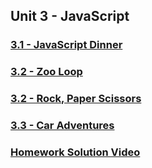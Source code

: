 ## Unit 3 - JavaScript

### [3.1 - JavaScript Dinner](https://www.youtube.com/watch?v=rlhhRVO5EOg&list=PLgJ8UgkiorCmEChEWfh7sxPvQwYAx3Kt0)

### [3.2 - Zoo Loop](https://www.youtube.com/watch?v=zJO9g7S2_Xo&list=PLgJ8UgkiorCmEChEWfh7sxPvQwYAx3Kt0&index=2)

### [3.2 - Rock, Paper Scissors](https://www.youtube.com/watch?v=Tio88WjwFO0&t=92s&list=PLgJ8UgkiorCmEChEWfh7sxPvQwYAx3Kt0&index=3)

### [3.3 - Car Adventures](https://www.youtube.com/watch?v=jtU6YrNPv7E&index=4&list=PLgJ8UgkiorCmEChEWfh7sxPvQwYAx3Kt0)


### [Homework Solution Video](https://youtu.be/qMbCiVYQLCU)
